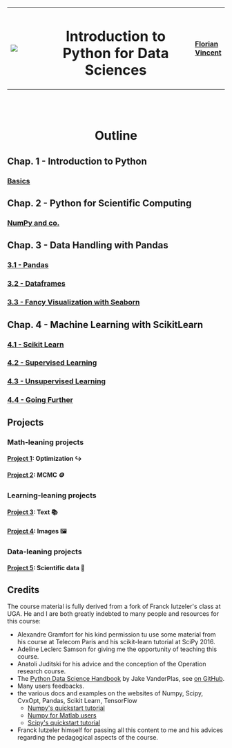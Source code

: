 <table>
<tr>
<td width=15%><img src="./img/UGA.png"></img></td>
<td><center><h1>Introduction to Python for Data Sciences</h1></center></td>
<td width=15%><a href="https://www.univ-grenoble-alpes.fr/florian-vincent-1307498.kjsp" style="font-size: 16px; font-weight: bold">Florian Vincent</a> </td>
</tr>
</table>
<br/><br/> <center><h1> Outline </h1></center>


## Chap. 1 - Introduction to Python

### [Basics](1_Basics.ipynb)

## Chap. 2 - Python for Scientific Computing

### [NumPy and co.](2_Numpy_and_co.ipynb)


## Chap. 3 - Data Handling with Pandas

### [3.1 - Pandas](3-1_Pandas.ipynb)
### [3.2 - Dataframes](3-2_Dataframes.ipynb)
### [3.3 - Fancy Visualization with Seaborn](3-3_Fancy_Visualization_with_Seaborn.ipynb)

## Chap. 4 - Machine Learning with ScikitLearn

### [4.1 - Scikit Learn](4-1_Scikit_Learn.ipynb)
### [4.2 - Supervised Learning](4-2_Supervised_Learning.ipynb)
### [4.3 - Unsupervised Learning](4-3_Unsupervised_Learning.ipynb)
### [4.4 - Going Further](4-4_Going_Further.ipynb)

## Projects

### Math-leaning projects

#### [Project 1](projects/Group_1/Project_1.ipynb): Optimization ↪
#### [Project 2](projects/Group_2/Project_2.ipynb): MCMC 🪙

### Learning-leaning projects

#### [Project 3](projects/Group_3/Project_3.ipynb): Text 📚
#### [Project 4](projects/Group_4/Project_4.ipynb): Images 🖼

### Data-leaning projects

#### [Project 5](projects/Group_5/Project_5.ipynb): Scientific data :panda_face:

## Credits

The course material is fully derived from a fork of Franck Iutzeler's class at UGA.
He and I are both greatly indebted to many people and resources for this course:
* Alexandre Gramfort for his kind permission tu use some material from his course at Telecom Paris and his scikit-learn tutorial at SciPy 2016.
* Adeline Leclerc Samson for giving me the opportunity of teaching this course.
* Anatoli Juditski for his advice and the conception of the Operation research course.
* The [Python Data Science Handbook](http://shop.oreilly.com/product/0636920034919.do) by Jake VanderPlas, see [on GitHub](https://github.com/jakevdp/PythonDataScienceHandbook).
* Many users feedbacks.
* the various docs and examples on the websites of Numpy, Scipy, CvxOpt, Pandas, Scikit Learn, TensorFlow
    * [Numpy's quickstart tutorial](https://docs.scipy.org/doc/numpy-dev/user/quickstart.html)
    * [Numpy for Matlab users](https://docs.scipy.org/doc/numpy-dev/user/numpy-for-matlab-users.html)
    * [Scipy's quickstart tutorial](https://docs.scipy.org/doc/scipy-dev/user/quickstart.html)
* Franck Iutzeler himself for passing all this content to me and his advices regarding the pedagogical aspects of the course.
